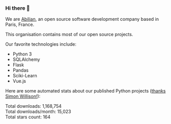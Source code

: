 ### Hi there 👋

We are [Abilian](https://abilian.com/), an open source software development company based in Paris, France.

This organisation contains most of our open source projects.

Our favorite technologies include:

- Python 3
- SQLAlchemy
- Flask
- Pandas
- Sciki-Learn
- Vue.js

Here are some automated stats about our published Python projects
([thanks Simon Willison!][sw-post]):

<!--marker-->
Total downloads: 1,168,754<br>
Total downloads/month: 15,023<br>
Total stars count: 164
<!--end-->

[sw-post]: https://simonwillison.net/2020/Jul/10/self-updating-profile-readme/